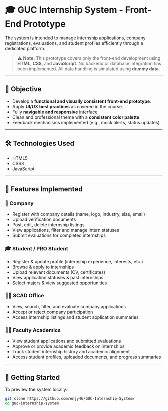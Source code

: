 # 🎓 GUC Internship System - Front-End Prototype

 The system is intended to manage internship applications, company registrations, evaluations, and student profiles efficiently through a dedicated platform.

> ⚠️ **Note:** This prototype covers only the front-end development using **HTML**, **CSS**, and **JavaScript**. No backend or database integration has been implemented. All data handling is simulated using **dummy data**.

---

## 🎯 Objective

- Develop a **functional and visually consistent front-end prototype**.
- Apply **UI/UX best practices** as covered in the course.
- Fully **navigable and responsive** interface
- Clean and professional theme with a **consistent color palette**
- Feedback mechanisms implemented (e.g., mock alerts, status updates)
---

## 🛠️ Technologies Used

- HTML5  
- CSS3  
- JavaScript   

---

## 📄 Features Implemented

### 👥 Company
- Register with company details (name, logo, industry, size, email)
- Upload verification documents
- Post, edit, delete internship listings
- View applications, filter and manage intern statuses
- Submit evaluations for completed internships

### 🎓 Student / PRO Student
- Register & update profile (internship experience, interests, etc.)
- Browse & apply to internships
- Upload relevant documents (CV, certificates)
- View application statuses & past internships
- Select majors & view suggested opportunities

### 🧑‍💼 SCAD Office
- View, search, filter, and evaluate company applications
- Accept or reject company participation
- Access internship listings and student application summaries

### 👨‍🏫 Faculty Academics
- View student applications and submitted evaluations
- Approve or provide academic feedback on internships
- Track student internship history and academic alignment
- Access student profiles, uploaded documents, and progress summaries

---

## 🚀 Getting Started

To preview the system locally:

```bash
git clone https://github.com/enjy46/GUC-Internship-System/
cd guc-internship-system
